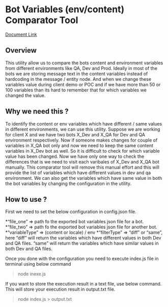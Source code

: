 # Bot Variables (env/content) Comparator Tool

[Document Link](https://docs.google.com/document/d/1MMZb3HgrJxNG72WBoOBRCGBCvw8qvRcpeqX1gtOYpqc/edit?usp=sharing)

## Overview
This utility allow us to compare the bots content and environment variables from different environments like QA, Dev and Prod. Ideally in most of the bots we are storing message text in the content variables instead of hardcoding in the message / entity node. And when we change these variables value during client demo or POC and if we have more than 50 or 100 variables than its hard to remember that for which variables we changed the value.

## Why we need this ?
To identify the content or env  variables which have different / same values in different environments, we can use this utility. Suppose we are working for client X and we have two bots X_Dev and X_QA for Dev and QA environment respectively. Now if someone makes changes for couple of variables in X_QA bot only and now we need to keep the same content variables in X_Dev bot as well. So it is difficult to check for which variable value has been changed. Now we have only one way to check the differences that is we need to visit each varibales of X_Dev and X_QA bot manually. This comparator tool will remove this manual effort and this will provide the list of variables which have different values in dev and qa environment. We can also get the variables which have same value in both the bot variables by changing the configuration in the utility. 

## How to use ?
First we need to set the below configuration in config.json file.

*“file_one” => path fo the exported bot variables json file for a bot.
*“file_two” => path fo the exported bot variables json  file for another bot.
*“variableType” => (content or locale) / env
*“filterType” => “diff” or “same”, here “diff” will return the variables which have different values in both Dev and QA files. “same” will return the variables which have similar values in both Dev and QA files.
 
Once you done with the configuration you need to execute index.js file in terminal using below command
> node inexe.js

If you want to store the execution result in a text file, use below command. This will store your execution result in output.txt file.
> node index.js > output.txt
  
